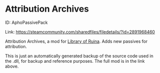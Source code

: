 # Attribution Archives
ID: AphoPassivePack

Link: https://steamcommunity.com/sharedfiles/filedetails/?id=2891968460

Attribution Archives, a mod for [Library of Ruina](https://store.steampowered.com/app/1256670/Library_Of_Ruina/). Adds new passives for attribution.

This is just an automatically generated backup of the source code used in the .dll, for backup and reference purposes. The full mod is in the link above.
